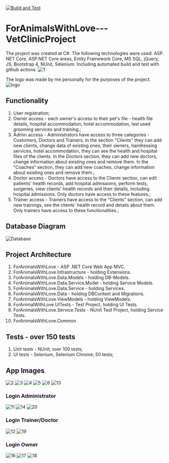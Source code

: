 [![Build and Test](https://github.com/polinadrumeva/ForAnimalsWithLove---VetClinicProject/actions/workflows/dotnet.yml/badge.svg)](https://github.com/polinadrumeva/ForAnimalsWithLove---VetClinicProject/actions/workflows/dotnet.yml)

# ForAnimalsWithLove---VetClinicProject
The project was created at C#. The following technologies were used: ASP. NET Core, ASP.NET Core areas, Entity Framework Core, MS SQL, jQuery, JS, Bootstrap 4, NUnit, Selenium. Including automated build and test with github actions. 
![1](https://github.com/polinadrumeva/ForAnimalsWithLove---VetClinicProject/assets/97524018/20dc9a9d-99cc-4ba4-897f-ed617d9e9090)

The logo was made by me personally for the purposes of the project.
![logo](https://github.com/polinadrumeva/ForAnimalsWithLove---VetClinicProject/assets/97524018/09589c35-402a-42b8-80fa-be3253a12f29)

## Functionality
1. User registration;
2. Owner access - each owner's access to their pet's file - health file details, hospital accommodation, hotel accommodation, last used grooming services and training.;
3. Admin access - Administrators have access to three categories - Customers, Doctors and Trainers. In the section "Clients" they can add new clients, change data of existing ones, their owners, hairdressing services, hotel accommodation, they can see the health and hospital files of the clients. In the Doctors section, they can add new doctors, change information about existing ones and remove them. In the "Coaches" section, they can add new coaches, change information about existing ones and remove them.;
4. Doctor access - Doctors have access to the Clients section, can edit patients' health records, add hospital admissions, perform tests, surgeries, view clients' health records and their details, including hospital admissions. Only doctors have access to these features.;
5. Trainer access - Trainers have access to the "Clients" section, can add new trainings, see the clients' health record and details about them. Only trainers have access to these functionalities.;

## Database Diagram
![Database](https://github.com/polinadrumeva/ForAnimalsWithLove---VetClinicProject/assets/97524018/5eeabeab-fb56-4ab2-8676-68d8f13cda12)

## Project Architecture
1. ForAnimalsWithLove - ASP .NET Core Web App MVC.
2. ForAnimalsWithLove.Infrastructure - holding Extensions.   
3. ForAnimalsWithLove.Data.Models - holding DB-Models.
4. ForAnimalsWithLove.Data.Service.Model - holding Service Models.
5. ForAnimalsWithLove.Data.Service  - holding Services.
6. ForAnimalsWithLove.Data - holding DBContext and Migrations.
7. ForAnimalsWithLove.ViewModels - holding ViewModels.
8. ForAnimalWithLove.UITests - Test Project, holding UI Tests.
9. ForAnimalsWithLove.Service.Tests - NUnit Test Project, holding Service Tests.
10. ForAnimalsWithLove.Common

## Tests - over 150 tests
1. Unit tests - NUnit; over 100 tests;
2. UI tests - Selenium, Selenium Chrome; 50 tests;
## App Images
![2](https://github.com/polinadrumeva/ForAnimalsWithLove---VetClinicProject/assets/97524018/e1032b5d-f376-431f-bd38-f5c2a56c094d)
![3](https://github.com/polinadrumeva/ForAnimalsWithLove---VetClinicProject/assets/97524018/cf75b610-dd61-4d51-b59a-0a3653dd1ee6)
![4](https://github.com/polinadrumeva/ForAnimalsWithLove---VetClinicProject/assets/97524018/044ae2c9-8db7-4403-8dac-82e12aa69f4d)
![5](https://github.com/polinadrumeva/ForAnimalsWithLove---VetClinicProject/assets/97524018/ffd4ba9a-381f-4939-9972-b19a1ba14a10)
![6](https://github.com/polinadrumeva/ForAnimalsWithLove---VetClinicProject/assets/97524018/c81590e3-3676-4d12-96f4-2c5f2ba484f2)
![13](https://github.com/polinadrumeva/ForAnimalsWithLove---VetClinicProject/assets/97524018/88d44f98-19f1-4ba7-a41a-cb456c6a5aa3)


### Login Administrator
![11](https://github.com/polinadrumeva/ForAnimalsWithLove---VetClinicProject/assets/97524018/0cf96712-05ae-4acf-b206-dc6fff9288e4)
![14](https://github.com/polinadrumeva/ForAnimalsWithLove---VetClinicProject/assets/97524018/1afcc375-d076-41a9-8d02-e000dc900a3f)
![20](https://github.com/polinadrumeva/ForAnimalsWithLove---VetClinicProject/assets/97524018/aa30f53d-5993-45e6-bebb-6e448f165e7b)


### Login Trainer/Doctor
![12](https://github.com/polinadrumeva/ForAnimalsWithLove---VetClinicProject/assets/97524018/4db0eb33-7712-4cfb-8b68-c9df77fad797)
![19](https://github.com/polinadrumeva/ForAnimalsWithLove---VetClinicProject/assets/97524018/1369b408-9244-4fdb-a813-6a1929332d09)

### Login Owner
![16](https://github.com/polinadrumeva/ForAnimalsWithLove---VetClinicProject/assets/97524018/0b9c00e7-2aaf-425d-a6c4-1003edb760c4)
![17](https://github.com/polinadrumeva/ForAnimalsWithLove---VetClinicProject/assets/97524018/02fcdb19-b6dc-4473-b3e8-f6f1bfcdd83e)
![18](https://github.com/polinadrumeva/ForAnimalsWithLove---VetClinicProject/assets/97524018/ba270cf9-b8a3-4e22-af4b-b438250fc5dd)


